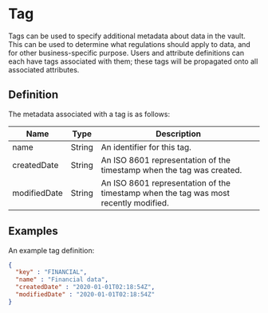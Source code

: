 # Tag

Tags can be used to specify additional metadata about data in the vault. This can be used to determine what regulations should apply to data, and for other business-specific purpose. Users and attribute definitions can each have tags associated with them; these tags will be propagated onto all associated attributes.

## Definition

The metadata associated with a tag is as follows:

|Name |Type |Description|
|-----|-----|-----------|
|name|String|An identifier for this tag.|
|createdDate|String|An ISO 8601 representation of the timestamp when the tag was created.|
|modifiedDate|String|An ISO 8601 representation of the timestamp when the tag was most recently modified.|

## Examples

An example tag definition:

```json
{
  "key" : "FINANCIAL",
  "name" : "Financial data",
  "createdDate" : "2020-01-01T02:18:54Z",
  "modifiedDate" : "2020-01-01T02:18:54Z"
}
```